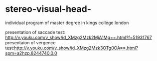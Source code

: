 # stereo-visual-head-
individual program of master  degree in kings college london

presentation of saccade test: http://v.youku.com/v_show/id_XMzg2Mzk2MjA1Mg==.html?f=51931767
presentaion of vergence test:http://v.youku.com/v_show/id_XMzg2Mzk3OTg0OA==.html?spm=a2hzp.8244740.0.0
